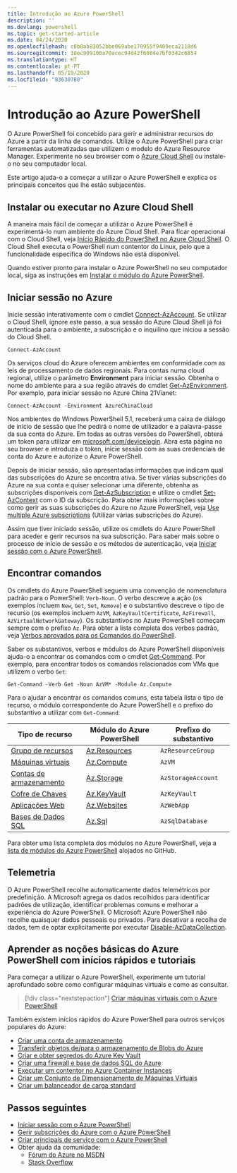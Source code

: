 ```yaml
---
title: Introdução ao Azure PowerShell
description: ''
ms.devlang: powershell
ms.topic: get-started-article
ms.date: 04/24/2020
ms.openlocfilehash: c0b8ab83052bbe069abe170955f9409eca2118d6
ms.sourcegitcommit: 10ec909100a70acec94d42f6084e7bf0342c6854
ms.translationtype: HT
ms.contentlocale: pt-PT
ms.lasthandoff: 05/19/2020
ms.locfileid: "83630780"
---
```

# <a name="get-started-with-azure-powershell"></a>Introdução ao Azure PowerShell

O Azure PowerShell foi concebido para gerir e administrar recursos do Azure a partir da linha de comandos.
Utilize o Azure PowerShell para criar ferramentas automatizadas que utilizem o modelo do Azure Resource Manager. Experimente no seu browser com o [Azure Cloud Shell](/azure/cloud-shell/overview) ou instale-o no seu computador local.

Este artigo ajuda-o a começar a utilizar o Azure PowerShell e explica os principais conceitos que lhe estão subjacentes.

## <a name="install-or-run-in-azure-cloud-shell"></a>Instalar ou executar no Azure Cloud Shell

A maneira mais fácil de começar a utilizar o Azure PowerShell é experimentá-lo num ambiente do Azure Cloud Shell. Para ficar operacional com o Cloud Shell, veja [Início Rápido do PowerShell no Azure Cloud Shell](/azure/cloud-shell/quickstart-powershell). O Cloud Shell executa o PowerShell num contentor do Linux, pelo que a funcionalidade específica do Windows não está disponível.

Quando estiver pronto para instalar o Azure PowerShell no seu computador local, siga as instruções em [Instalar o módulo do Azure PowerShell](install-az-ps.md).

## <a name="sign-in-to-azure"></a>Iniciar sessão no Azure

Inicie sessão interativamente com o cmdlet [Connect-AzAccount](/powershell/module/az.accounts/connect-azaccount). Se utilizar o Cloud Shell, ignore este passo. a sua sessão do Azure Cloud Shell já foi autenticada para o ambiente, a subscrição e o inquilino que iniciou a sessão do Cloud Shell.

```azurepowershell-interactive
Connect-AzAccount
```

Os serviços cloud do Azure oferecem ambientes em conformidade com as leis de processamento de dados regionais. Para contas numa cloud regional, utilize o parâmetro **Environment** para iniciar sessão. Obtenha o nome do ambiente para a sua região através do cmdlet [Get-AzEnvironment](/powershell/module/Az.Accounts/Get-AzEnvironment).
Por exemplo, para iniciar sessão no Azure China 21Vianet:

```azurepowershell-interactive
Connect-AzAccount -Environment AzureChinaCloud
```

Nos ambientes do Windows PowerShell 5.1, receberá uma caixa de diálogo de início de sessão que lhe pedirá o nome de utilizador e a palavra-passe da sua conta do Azure. Em todas as outras versões do PowerShell, obterá um token para utilizar em [microsoft.com/devicelogin](https://microsoft.com/devicelogin). Abra esta página no seu browser e introduza o token, inicie sessão com as suas credenciais de conta do Azure e autorize o Azure PowerShell.

Depois de iniciar sessão, são apresentadas informações que indicam qual das subscrições do Azure se encontra ativa. Se tiver várias subscrições do Azure na sua conta e quiser selecionar uma diferente, obtenha as subscrições disponíveis com [Get-AzSubscription](/powershell/module/az.accounts/get-azsubscription) e utilize o cmdlet [Set-AzContext](/powershell/module/az.accounts/set-azcontext) com o ID da subscrição. Para obter mais informações sobre como gerir as suas subscrições do Azure no Azure PowerShell, veja [Use multiple Azure subscriptions](manage-subscriptions-azureps.md) (Utilizar várias subscrições do Azure).

Assim que tiver iniciado sessão, utilize os cmdlets do Azure PowerShell para aceder e gerir recursos na sua subscrição. Para saber mais sobre o processo de início de sessão e os métodos de autenticação, veja [Iniciar sessão com o Azure PowerShell](authenticate-azureps.md).

## <a name="find-commands"></a>Encontrar comandos

Os cmdlets do Azure PowerShell seguem uma convenção de nomenclatura padrão para o PowerShell: `Verb-Noun`. O verbo descreve a ação (os exemplos incluem `New`, `Get`, `Set`, `Remove`) e o substantivo descreve o tipo de recurso (os exemplos incluem `AzVM`, `AzKeyVaultCertificate`, `AzFirewall`, `AzVirtualNetworkGateway`). Os substantivos no Azure PowerShell começam sempre com o prefixo `Az`. Para obter a lista completa dos verbos padrão, veja [Verbos aprovados para os Comandos do PowerShell](/powershell/scripting/developer/cmdlet/approved-verbs-for-windows-powershell-commands).

Saber os substantivos, verbos e módulos do Azure PowerShell disponíveis ajuda-o a encontrar os comandos com o cmdlet [Get-Command](/powershell/module/microsoft.powershell.core/get-command). Por exemplo, para encontrar todos os comandos relacionados com VMs que utilizem o verbo `Get`:

```powershell-interactive
Get-Command -Verb Get -Noun AzVM* -Module Az.Compute
```

Para o ajudar a encontrar os comandos comuns, esta tabela lista o tipo de recurso, o módulo correspondente do Azure PowerShell e o prefixo do substantivo a utilizar com `Get-Command`:

|                              Tipo de recurso                              |                   Módulo do Azure PowerShell                    |    Prefixo do substantivo     |
| ----------------------------------------------------------------------- | ------------------------------------------------------------ | ------------------ |
| [Grupo de recursos](/azure/azure-resource-manager/resource-group-overview) | [Az.Resources](/powershell/module/az.resources#resources)    | `AzResourceGroup`  |
| [Máquinas virtuais](/azure/virtual-machines)                             | [Az.Compute](/powershell/module/az.compute#virtual_machines) | `AzVM`             |
| [Contas de armazenamento](/azure/storage/common/storage-introduction)          | [Az.Storage](/powershell/module/az.storage/)                 | `AzStorageAccount` |
| [Cofre de Chaves](/azure/key-vault/key-vault-whatis)                          | [Az.KeyVault](/powershell/module/az.keyvault)                | `AzKeyVault`       |
| [Aplicações Web](/azure/app-service)                                  | [Az.Websites](/powershell/module/az.websites)                | `AzWebApp`         |
| [Bases de Dados SQL](/azure/sql-database)                                    | [Az.Sql](/powershell/module/az.sql)                          | `AzSqlDatabase`    |

Para obter uma lista completa dos módulos no Azure PowerShell, veja a [lista de módulos do Azure PowerShell](https://github.com/Azure/azure-powershell/blob/master/documentation/azure-powershell-modules.md) alojados no GitHub.

## <a name="telemetry"></a>Telemetria

O Azure PowerShell recolhe automaticamente dados telemétricos por predefinição. A Microsoft agrega os dados recolhidos para identificar padrões de utilização, identificar problemas comuns e melhorar a experiência do Azure PowerShell. O Microsoft Azure PowerShell não recolhe quaisquer dados pessoais ou privados. Para desativar a recolha de dados, tem de optar explicitamente por executar [Disable-AzDataCollection](/powershell/module/az.accounts/disable-azdatacollection).

## <a name="learn-azure-powershell-basics-with-quickstarts-and-tutorials"></a>Aprender as noções básicas do Azure PowerShell com inícios rápidos e tutoriais

Para começar a utilizar o Azure PowerShell, experimente um tutorial aprofundado sobre como configurar máquinas virtuais e como as consultar.

> [!div class="nextstepaction"]
> [Criar máquinas virtuais com o Azure PowerShell](azureps-vm-tutorial.yml)

Também existem inícios rápidos do Azure PowerShell para outros serviços populares do Azure:

* [Criar uma conta de armazenamento](/azure/storage/common/storage-quickstart-create-account?tabs=azure-powershell)
* [Transferir objetos de/para o armazenamento de Blobs do Azure](/azure/storage/blobs/storage-quickstart-blobs-powershell)
* [Criar e obter segredos do Azure Key Vault](/azure/key-vault/quick-create-powershell)
* [Criar uma firewall e base de dados SQL do Azure](/azure/sql-database/scripts/sql-database-create-and-configure-database-powershell)
* [Executar um contentor no Azure Container Instances](/azure/container-instances/container-instances-quickstart-powershell)
* [Criar um Conjunto de Dimensionamento de Máquinas Virtuais](/azure/virtual-machine-scale-sets/quick-create-powershell)
* [Criar um balanceador de carga standard](/azure/load-balancer/quickstart-create-standard-load-balancer-powershell)

## <a name="next-steps"></a>Passos seguintes

* [Iniciar sessão com o Azure PowerShell](authenticate-azureps.md)
* [Gerir subscrições do Azure com o Azure PowerShell](manage-subscriptions-azureps.md)
* [Criar principais de serviço com o Azure PowerShell](create-azure-service-principal-azureps.md)
* Obter ajuda da comunidade:
  * [Fórum do Azure no MSDN](https://go.microsoft.com/fwlink/p/?LinkId=320212)
  * [Stack Overflow](https://go.microsoft.com/fwlink/?LinkId=320213)

